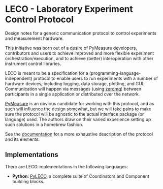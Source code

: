 # LECO - Laboratory Experiment Control Protocol
Design notes for a generic communication protocol to control experiments and measurement hardware.

This initiative was born out of a desire of PyMeasure developers, contributors and users to achieve improved and more flexible experiment orchestration/execution, and to achieve (better) interoperation with other instrument control libraries.

LECO is meant to be a specification for a (programming-language-independent) protocol to enable users to run experiments with a number of hardware devices, including logging, data storage, plotting, and GUI.
Communication will happen via messages (using [zeromq](https://zeromq.org/)) between participants in a single application or distributed over the network.

[PyMeasure](https://pymeasure.readthedocs.io) is an obvious candidate for working with this protocol, and as such will influence the design somewhat, but we will take pains to make sure the protocol will be agnostic to the actual interface package (or language) used.
The authors draw on their varied experience setting up such solutions in a homebrew fashion.

See the [documentation](https://leco-laboratory-experiment-control-protocol.readthedocs.io/en/latest/) for a more exhaustive description of the protocol and its elements.

## Implementations

There are LECO implementations in the following languages:

- **Python**: [PyLECO](https://github.com/pymeasure/pyleco), a complete suite of Coordinators and Component building blocks.

